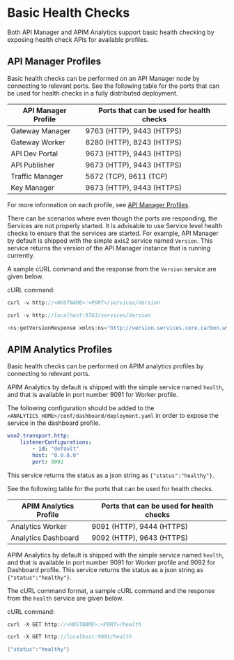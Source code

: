 # Basic Health Checks

Both API Manager and APIM Analytics support basic health checking by exposing health check APIs for available profiles.

## API Manager Profiles

Basic health checks can be performed on an API Manager node by connecting to relevant ports. See the following table for the ports that can be used for health checks in a fully distributed deployment.

| API Manager Profile | Ports that can be used for health checks |
|---------------------|------------------------------------------|
| Gateway Manager     | 9763 (HTTP), 9443 (HTTPS)                |
| Gateway Worker      | 8280 (HTTP), 8243 (HTTPS)                |
| API Dev Portal      | 9673 (HTTP), 9443 (HTTPS)                |
| API Publisher       | 9673 (HTTP), 9443 (HTTPS)                |
| Traffic Manager     | 5672 (TCP), 9611 (TCP)       |
| Key Manager         | 9673 (HTTP), 9443 (HTTPS)                |

For more information on each profile, see [API Manager Profiles]({{base_path}}//install-and-setup/setup/distributed-deployment/product-profiles).

There can be scenarios where even though the ports are responding, the Services are not properly started. It is advisable to use Service level health checks to ensure that the services are started. For example, API Manager by default is shipped with the simple axis2 service named `Version`. This service returns the version of the API Manager instance that is running currently.

A sample cURL command and the response from the `Version` service are given below.

cURL command:

``` java tab="Format"
curl -v http://<HOSTNAME>:<PORT>/services/Version
```

``` java tab="Example"
curl -v http://localhost:9763/services/Version
```

``` java tab="Response"
<ns:getVersionResponse xmlns:ns="http://version.services.core.carbon.wso2.org"><return>WSO2 API Manager-2.6.0</return></ns:getVersionResponse>
```
## APIM Analytics Profiles

Basic health checks can be performed on APIM analytics profiles by connecting to relevant ports. 

APIM Analytics by default is shipped with the simple service named `health`, and that is available in port number 9091 for Worker profile.
 
The following configuration should be added to the `<ANALYTICS_HOME>/conf/dashboard/deployment.yaml` in order to expose the service in the dashboard profile.

```yaml
wso2.transport.http:
    listenerConfigurations:
        - id: "default"
        host: "0.0.0.0"
        port: 9092
```
This service returns the status as a json string as `{"status":"healthy"}`.

See the following table for the ports that can be used for health checks.

| APIM Analytics Profile | Ports that can be used for health checks |
|------------------------|------------------------------------------|
| Analytics Worker       | 9091 (HTTP), 9444 (HTTPS)                |
| Analytics Dashboard    | 9092 (HTTP), 9643 (HTTPS)                |

APIM Analytics by default is shipped with the simple service named `health`, and that is available in port number 9091 for Worker profile and 9092 for Dashboard profile. This service returns the status as a json string as `{"status":"healthy"}`.

The cURL command format, a sample cURL command and the response from the `health` service are given below.

cURL command:

``` java tab="Format"
curl -X GET http://<HOSTNAME>:<PORT>/health
```

``` java tab="Example"
curl -X GET http://localhost:9091/health
```

``` java tab="Response"
{"status":"healthy"}
```
